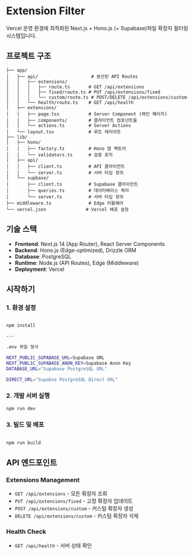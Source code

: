 # Extension Filter

Vercel 운영 환경에 최적화된 Next.js + Hono.js (+ Supabase)파일 확장자 필터링 시스템입니다.

## 프로젝트 구조

```
├── app/
│   ├── api/                    # 분산된 API Routes
│   │   ├── extensions/
│   │   │   ├── route.ts       # GET /api/extensions
│   │   │   ├── fixed/route.ts # PUT /api/extensions/fixed
│   │   │   └── custom/route.ts # POST/DELETE /api/extensions/custom
│   │   └── health/route.ts    # GET /api/health
│   ├── extensions/
│   │   ├── page.tsx           # Server Component (메인 페이지)
│   │   ├── components/        # 클라이언트 컴포넌트들
│   │   └── actions.ts         # Server Actions
│   └── layout.tsx             # 루트 레이아웃
├── lib/
│   ├── hono/
│   │   ├── factory.ts         # Hono 앱 팩토리
│   │   └── validators.ts      # 검증 로직
│   ├── api/
│   │   ├── client.ts          # API 클라이언트
│   │   └── server.ts          # 서버 타입 정의
│   └── supbase/
│       ├── client.ts          # Supabase 클라이언트
│       ├── queries.ts         # 데이터베이스 쿼리
│       └── server.ts          # 서버 타입 정의
├── middleware.ts              # Edge 미들웨어
└── vercel.json               # Vercel 배포 설정
```

## 기술 스택

- **Frontend**: Next.js 14 (App Router), React Server Components
- **Backend**: Hono.js (Edge-optimized), Drizzle ORM
- **Database**: PostgreSQL
- **Runtime**: Node.js (API Routes), Edge (Middleware)
- **Deployment**: Vercel

## 시작하기

### 1. 환경 설정

```bash

npm install

---

.env 파일 형식

NEXT_PUBLIC_SUPABASE_URL=Supabase URL
NEXT_PUBLIC_SUPABASE_ANON_KEY=Supabase Anon Key
DATABASE_URL="Supabase PostgreSQL URL"

DIRECT_URL="Supabse PostgreSQL Direct URL"

```

### 2. 개발 서버 실행

```bash
npm run dev
```

### 3. 빌드 및 배포

```bash

npm run build

```

## API 엔드포인트

### Extensions Management

- `GET /api/extensions` - 모든 확장자 조회
- `PUT /api/extensions/fixed` - 고정 확장자 업데이트
- `POST /api/extensions/custom` - 커스텀 확장자 생성
- `DELETE /api/extensions/custom` - 커스텀 확장자 삭제

### Health Check

- `GET /api/health` - 서버 상태 확인
